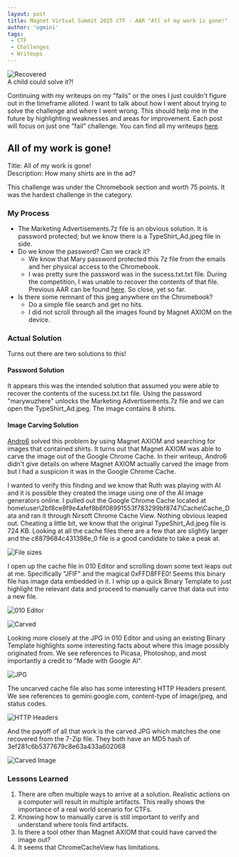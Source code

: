 ```yaml
---
layout: post
title: Magnet Virtual Summit 2025 CTF - AAR "All of my work is gone!"
author: 'ogmini'
tags:
 - CTF 
 - Challenges
 - Writeups
---
```


![Recovered](/images/workgone/Saved.png)   
A child could solve it?!

Continuing with my writeups on my "fails" or the ones I just couldn't figure out in the timeframe alloted. I want to talk about how I went about trying to solve the challenge and where I went wrong. This should help me in the future by highlighting weaknesses and areas for improvement. Each post will focus on just one "fail" challenge. You can find all my writeups [here](https://ogmini.github.io/ctf).

## All of my work is gone!

Title: All of my work is gone!       
Description: How many shirts are in the ad?

This challenge was under the Chromebook section and worth 75 points. It was the hardest challenge in the category.  

### My Process

- The Marketing Advertisements.7z file is an obvious solution. It is password protected; but we know there is a TypeShirt_Ad.jpeg file in side.
- Do we know the password? Can we crack it?
    - We know that Mary password protected this 7z file from the emails and her physical access to the Chromebook. 
    - I was pretty sure the password was in the sucess.txt.txt file. During the competition, I was unable to recover the contents of that file. Previous AAR can be found [here](https://ogmini.github.io/2025/02/27/AAR-DAdataTA.html). So close, yet so far.
- Is there some remnant of this jpeg anywhere on the Chromebook?
    - Do a simple file search and get no hits.
    - I did not scroll through all the images found by Magnet AXIOM on the device. 
    
### Actual Solution

Turns out there are two solutions to this!

#### Password Solution

It appears this was the intended solution that assumed you were able to recover the contents of the sucess.txt.txt file. Using the password "marywuzhere" unlocks the Marketing Advertisements.7z file and we can open the TypeShirt_Ad.jpeg. The image contains 8 shirts.

#### Image Carving Solution

[Andro6](https://medium.com/@andro6.ucsy/magnet-ctf-2025-writeups-fb73793eda8b) solved this problem by using Magnet AXIOM and searching for images that contained shirts. It turns out that Magnet AXIOM was able to carve the image out of the Google Chrome Cache. In their writeup, Andro6 didn't give details on where Magnet AXIOM actually carved the image from but I had a suspicion it was in the Google Chrome Cache. 

I wanted to verify this finding and we know that Ruth was playing with AI and it is possible they created the image using one of the AI image generators online. I pulled out the Google Chrome Cache located at home\user\2bf8ce8f9e4afef8b6f08991553f783299bf8747\Cache\Cache_Data and ran it through Nirsoft Chrome Cache View. Nothing obvious leaped out. Cheating a little bit, we know that the original TypeShirt_Ad.jpeg file is 724 KB. Looking at all the cache files there are a few that are slightly larger and the c8879684c431398e_0 file is a good candidate to take a peak at.

![File sizes](/images/workgone/File.png)  

I open up the cache file in 010 Editor and scrolling down some text leaps out at me. Specifically "JFIF" and the magical 0xFFD8FFE0! Seems this binary file has image data embedded in it. I whip up a quick Binary Template to just highlight the relevant data and proceed to manually carve that data out into a new file. 

![010 Editor](/images/workgone/010Editor.png) 

![Carved](/images/workgone/Carved.png) 

Looking more closely at the JPG in 010 Editor and using an existing Binary Template highlights some interesting facts about where this image possibly originated from. We see references to Picasa, Photoshop, and most importantly a credit to "Made with Google AI". 

![JPG](/images/workgone/JPG.png) 

The uncarved cache file also has some interesting HTTP Headers present. We see references to gemini.google.com, content-type of image/jpeg, and status codes. 

![HTTP Headers](/images/workgone/headers.png) 

And the payoff of all that work is the carved JPG which matches the one recovered from the 7-Zip file. They both have an MD5 hash of 3ef281c6b5377679c8e63a433a602068

![Carved Image](/images/workgone/c8879684c431398e_0.jpg)

### Lessons Learned

1. There are often multiple ways to arrive at a solution. Realistic actions on a computer will result in multiple artifacts. This really shows the importance of a real world scenario for CTFs. 
2. Knowing how to manually carve is still important to verify and understand where tools find artifacts.
3. Is there a tool other than Magnet AXIOM that could have carved the image out?
4. It seems that ChromeCacheView has limitations. 


